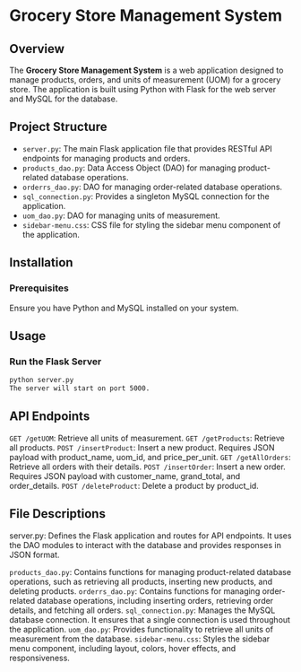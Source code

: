 # Grocery Store Management System

## Overview

The **Grocery Store Management System** is a web application designed to manage products, orders, and units of measurement (UOM) for a grocery store. The application is built using Python with Flask for the web server and MySQL for the database.

## Project Structure

- `server.py`: The main Flask application file that provides RESTful API endpoints for managing products and orders.
- `products_dao.py`: Data Access Object (DAO) for managing product-related database operations.
- `orderrs_dao.py`: DAO for managing order-related database operations.
- `sql_connection.py`: Provides a singleton MySQL connection for the application.
- `uom_dao.py`: DAO for managing units of measurement.
- `sidebar-menu.css`: CSS file for styling the sidebar menu component of the application.

## Installation

### Prerequisites

Ensure you have Python and MySQL installed on your system.


## Usage

### Run the Flask Server

```bash
python server.py
The server will start on port 5000.
```

## API Endpoints

`GET /getUOM`: Retrieve all units of measurement.
`GET /getProducts`: Retrieve all products.
`POST /insertProduct`: Insert a new product. Requires JSON payload with product_name, uom_id, and price_per_unit.
`GET /getAllOrders`: Retrieve all orders with their details.
`POST /insertOrder`: Insert a new order. Requires JSON payload with customer_name, grand_total, and order_details.
`POST /deleteProduct`: Delete a product by product_id.

## File Descriptions

server.py: Defines the Flask application and routes for API endpoints. It uses the DAO modules to interact with the database and provides responses in JSON format.

`products_dao.py`: Contains functions for managing product-related database operations, such as retrieving all products, inserting new products, and deleting products.
`orderrs_dao.py`: Contains functions for managing order-related database operations, including inserting orders, retrieving order details, and fetching all orders.
`sql_connection.py`: Manages the MySQL database connection. It ensures that a single connection is used throughout the application.
`uom_dao.py`: Provides functionality to retrieve all units of measurement from the database.
`sidebar-menu.css`: Styles the sidebar menu component, including layout, colors, hover effects, and responsiveness.

